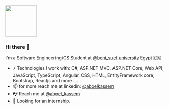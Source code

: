 <img src="https://media.giphy.com/media/p4NLw3I4U0idi/giphy.gif" width="100">

### Hi there 👋

I'm a Software Engineering/CS Student at [@beni_suef university](http://www.fci.bsu.edu.eg/) Egypt 🇪🇬
- ⚡️ Technologies I work with: C#, ASP.NET MVC, ASP.NET Core, Web API, JavaScript, TypeScript, Angular, CSS, HTML, EntityFramework core, Bootstrap, Reactjs and more ....
- 📫 for more reach me at linkedin: [@aboelkassem](https://www.linkedin.com/in/aboelkassem)
- 📭 Reach me at [@aboel_kassem](https://twitter.com/aboel_kassem)
- 👯 Looking for an internship.


<!--
**aboelkassem/aboelkassem** is a ✨ _special_ ✨ repository because its `README.md` (this file) appears on your GitHub profile.

Here are some ideas to get you started:

- 🔭 I’m currently working on ...
- 🌱 I’m currently learning ...
- 👯 I’m looking to collaborate on ...
- 🤔 I’m looking for help with ...
- 💬 Ask me about ...
- 📫 How to reach me: ...
- 😄 Pronouns: ...
- ⚡ Fun fact: ...
-->
